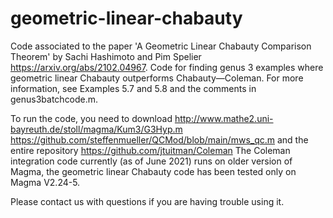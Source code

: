 # geometric-linear-chabauty
Code associated to the paper 'A Geometric Linear Chabauty Comparison Theorem' by Sachi Hashimoto and Pim Spelier <https://arxiv.org/abs/2102.04967>.
Code for finding genus 3 examples where geometric linear Chabauty outperforms Chabauty—Coleman.
For more information, see Examples 5.7 and 5.8 and the comments in genus3batchcode.m.

To run the code, you need to download 
<http://www.mathe2.uni-bayreuth.de/stoll/magma/Kum3/G3Hyp.m>
<https://github.com/steffenmueller/QCMod/blob/main/mws_qc.m>
and the entire repository
<https://github.com/jtuitman/Coleman>
The Coleman integration code currently (as of June 2021) runs on older version of Magma, the geometric linear Chabauty code has been tested only on Magma V2.24-5.

Please contact us with questions if you are having trouble using it.
